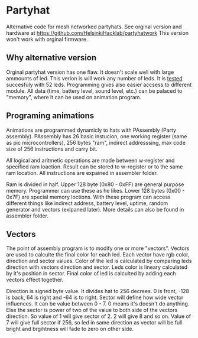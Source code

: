 Partyhat
========
Alternative code for mesh networked partyhats.
See orginal version and hardware at https://github.com/HelsinkiHacklab/partyhatwork
This version won't work with orginal firmware.


## Why alternative version
Orginal partyhat version has one flaw. It doesn't scale well with large ammounts of
led. This verion is will work any number of leds. It is [tested](http://www.youtube.com/watch?v=SGMewqFb5E4) succesfuly with 52 leds.
Programming gives also easier accsess to different module. All data (time, battery level,
sound level, etc.) can be palaced to "memory", where it can be used on animation program.


## Programing animations
Animations are programmed dynamicly to hats with PAssembly (Party assembly). PAssembly has 26 basic instucion,
one working register (same as pic microcontrollers), 256 bytes "ram", indirect addresssing,
max code size of 256 instructions and carry bit.

All logical and aritmetic operations are made between w-register and specified ram loaction. 
Result can be stored to w-register or to the same ram location. All instructions are expained
in assembler folder.

Ram is divided in half. Upper 128 byte (0x80 - 0xFF) are general purpose memory. Programmer can use 
these as he likes. Lower 128 bytes (0x00 - 0x7F) are special memory loctions. With these program can
access different things like indirect address, battery level, uptime, random generator and vectors (exlpaned
later). More details can also be found in assembler folder.

## Vectors
The point of assembly program is to modify one or more "vectors". Vectors are used to calculte the final
color for each led. Each vector have rgb color, direction and sector values. Color of the led is calculated
by comparing leds direction with vectors direction and sector. Leds color is lineary calculated by it's position
in sector. Final color of led is calculted by adding each vectors effect together. 

Direction is signed byte value. It divides hat to 256 decrees. 0 is front, -128 is back, 64 is right and -64  is to right.
Sector will define how wide vector influences. It can be value between 0 - 7. 0 means it's doesn't do anything. 
Else the sector is power of two of the value to both side of the vectors direction. So value of 1 will give sector 
of 2. 2 will give 8 and so on. Value of 7 will give full sector if 256, so led in same direction as vector will be full
bright and brgihtness will fade to zero on other side.







